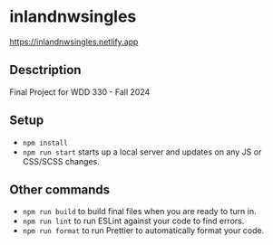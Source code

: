 # inlandnwsingles

https://inlandnwsingles.netlify.app

## Desctription

Final Project for WDD 330 - Fall 2024

## Setup

- `npm install`
- `npm run start` starts up a local server and updates on any JS or CSS/SCSS changes.

## Other commands

- `npm run build` to build final files when you are ready to turn in.
- `npm run lint` to run ESLint against your code to find errors.
- `npm run format` to run Prettier to automatically format your code.
